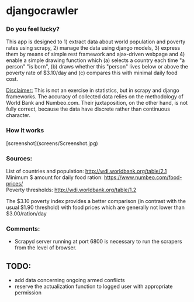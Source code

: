 # djangocrawler

<h3>Do you feel lucky?</h3>

This app is designed to 1) extract data about world population and poverty rates using scrapy, 2) manage the data using django models, 3) express them by means of simple rest framework and ajax-driven webpage and 4) enable a simple drawing function which (a) selects a country each time "a person" "is born", (b) draws whether this "person" lives below or above the poverty rate of $3.10/day and (c) compares this with minimal daily food cost.

<u>Disclaimer:</u>
This is not an exercise in statistics, but in scrapy and django frameworks. The accuracy of collected data relies on the methodology of World Bank and Numbeo.com. Their juxtaposition, on the other hand, is not fully correct, because the data have discrete rather than continuous character.

<h3>How it works</h3>
[screenshot](screens/Screenshot.jpg)

<h3>Sources:</h3>

List of countries and population: http://wdi.worldbank.org/table/2.1 <br>
Minimum $ amount for daily food ration: https://www.numbeo.com/food-prices/ <br>
Poverty thresholds: http://wdi.worldbank.org/table/1.2 <br>

The $3.10 poverty index provides a better comparison (in contrast with the usual $1.90 threshold) with food prices which are generally not lower than $3.00/ration/day

<h3>Comments:</h3>

* Scrapyd server running at port 6800 is necessary to run the scrapers from the level of browser.

<h2>TODO:</h2>

* add data concerning ongoing armed conflicts
* reserve the actualization function to logged user with appropriate permission
